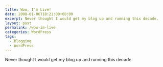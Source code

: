 ```yaml
---
title: Wow, I’m Live!
date: 2008-01-06T18:21:00+00:00
excerpt: Never thought I would get my blog up and running this decade.
layout: post
permalink: /wow-im-live
categories: WordPress
tags:
  - Blogging
  - WordPress
---
```

Never thought I would get my blog up and running this decade.